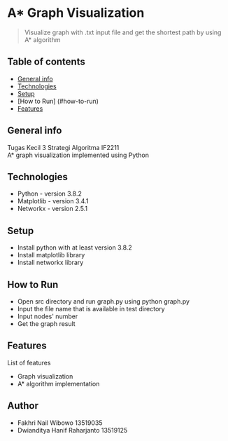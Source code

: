 # A* Graph Visualization
> Visualize graph with .txt input file and get the shortest path by using A* algorithm

## Table of contents
* [General info](#general-info)
* [Technologies](#technologies)
* [Setup](#setup)
* [How to Run] (#how-to-run)
* [Features](#features)

## General info
Tugas Kecil 3 Strategi Algoritma IF2211 <br>
A* graph visualization implemented using Python

## Technologies
* Python - version 3.8.2
* Matplotlib - version 3.4.1
* Networkx - version 2.5.1

## Setup
* Install python with at least version 3.8.2
* Install matplotlib library
* Install networkx library

## How to Run
* Open src directory and run graph.py using python graph.py
* Input the file name that is available in test directory
* Input nodes' number
* Get the graph result

## Features
List of features
* Graph visualization
* A* algorithm implementation

## Author
* Fakhri Nail Wibowo 13519035
* Dwianditya Hanif Raharjanto 13519125